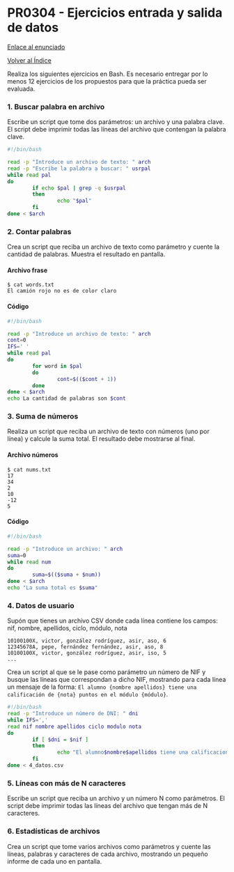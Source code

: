 # PR0304 - Ejercicios entrada y salida de datos

[Enlace al enunciado](https://github.com/vgonzalez165/apuntes_aso/blob/main/ut03/practicas/pr0304_entrada_salida.md)

[Volver al Índice](../../index.md)

Realiza los siguientes ejercicios en Bash. Es necesario entregar por lo menos 12 ejercicios de los propuestos para que la práctica pueda ser evaluada.

### 1. Buscar palabra en archivo

Escribe un script que tome dos parámetros: un archivo y una palabra clave. El script debe imprimir todas las líneas del archivo que contengan la palabra clave.
```bash
#!/bin/bash

read -p "Introduce un archivo de texto: " arch
read -p "Escribe la palabra a buscar: " usrpal
while read pal
do
        if echo $pal | grep -q $usrpal
        then
                echo "$pal"
        fi
done < $arch
```
### 2. Contar palabras

Crea un script que reciba un archivo de texto como parámetro y cuente la cantidad de palabras. Muestra el resultado en pantalla.
#### Archivo frase
```
$ cat words.txt 
El camión rojo no es de color claro
```
#### Código
```bash
#!/bin/bash

read -p "Introduce un archivo de texto: " arch
cont=0
IFS=' '
while read pal
do
        for word in $pal
        do
                cont=$(($cont + 1))
        done
done < $arch
echo La cantidad de palabras son $cont
```

### 3. Suma de números
Realiza un script que reciba un archivo de texto con números (uno por línea) y calcule la suma total. El resultado debe mostrarse al final.
#### Archivo números
```
$ cat nums.txt 
17
34
2
10
-12
5
```
#### Código
```bash
#!/bin/bash

read -p "Introduce un archivo: " arch
suma=0
while read num
do
        suma=$(($suma + $num))
done < $arch
echo "La suma total es $suma"
```

### 4. Datos de usuario
Supón que tienes un archivo CSV donde cada línea contiene los campos: nif, nombre, apellidos, ciclo, módulo, nota
```csv
10100100X, victor, gonzález rodríguez, asir, aso, 6
12345678A, pepe, fernández fernández, asir, aso, 8
10100100X, victor, gonzález rodríguez, asir, iso, 5
...
```
Crea un script al que se le pase como parámetro un número de NIF y busque las líneas que correspondan a dicho NIF, mostrando para cada línea un mensaje de la forma: `El alumno {nombre apellidos} tiene una calificación de {nota} puntos en el módulo {módulo}`.
```bash
#!/bin/bash
read -p "Introduce un número de DNI: " dni
while IFS=','
read nif nombre apellidos ciclo modulo nota
do
        if [ $dni = $nif ]
        then
                echo "El alumno$nombre$apellidos tiene una calificacion de$nota puntos en el módulo$modulo"
        fi
done < 4_datos.csv
```

### 5. Líneas con más de N caracteres

Escribe un script que reciba un archivo y un número N como parámetros. El script debe imprimir todas las líneas del archivo que tengan más de N caracteres.


### 6. Estadísticas de archivos

Crea un script que tome varios archivos como parámetros y cuente las líneas, palabras y caracteres de cada archivo, mostrando un pequeño informe de cada uno en pantalla.